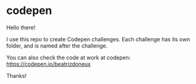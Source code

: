 # codepen

Hello there!

I use this repo to create Codepen challenges. Each challenge has its own folder, and is named after the challenge.

You can also check the code at work at codepen: https://codepen.io/beatrizdoneux

Thanks!